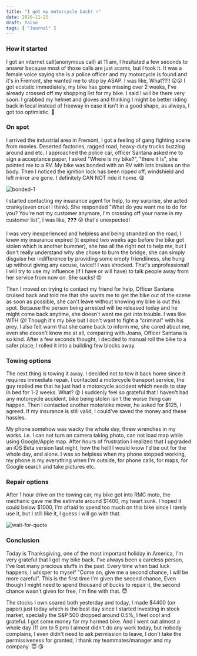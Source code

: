 ```yaml
---
title: "I got my motorcycle back! ✌"
date: 2020-11-25
draft: false
tags: [ "Journal" ]
---
```


### How it started 
I got an internet call(anonymous call) at 11 am, I hesitated a few seconds to answer because most of those calls are just scams, but I took it. It was a female voice saying she is a police officer and my motorcycle is found and it's in Fremont, she wanted me to stop by ASAP. I was like, What??!! 😮😮  I got ecstatic immediately, my bike has gone missing over 2 weeks, I've already crossed off my shopping list for my bike. I said I will be there very soon. I grabbed my helmet and gloves and thinking I might be better riding back in local instead of freeway in case it isn't in a good shape, as always, I got too optimistic. 🙂   

### On spot 

I arrived the industrial area in Fremont, I got a feeling of gang fighting scene from movies. Deserted factories, ragged road, heavy-duty trucks buzzing around and etc. I approached the police car, officer Santana asked me to sign a acceptance paper, I asked "Where is my bike?", "there it is", she pointed me to a RV. My bike was bonded with an RV with lots bruises on the body. Then I noticed the ignition lock has been ripped off, windshield and left mirror are gone. I definitely CAN NOT ride it home. 😩  

![bonded-1](../../img/motorcycle-found/bonded-1.jpg )

I started contacting my insurance agent for help, to my surprise, she acted cranky(even cruel I think). She responded "What do you want me to do for you? You're not my customer anymore, I'm crossing off your name in my customer list", I was like, ❓❓❓ 😮 that's unexpected!  

I was very inexperienced and helpless and being stranded on the road, I knew my insurance expired (it expired two weeks ago before the bike got stolen which is another bummer), she has all the right not to help me, but I don't really understand why she chose to burn the bridge, she can simply disguise her indifference by providing some empty friendliness, she hung up without giving any excuse, twice!! I was shocked. That's unprofessional! I will try to use my influence (if I have or will have) to talk people away from her service from now on. She sucks! 😡  

Then I moved on trying to contact my friend for help, Officer Santana cruised back and told me that she wants me to get the bike out of the scene as soon as possible, she can't leave without knowing my bike is out this spot. Because the person being arrested will be released today and he might come back anytime, she doesn't want me get into trouble. I was like WTH 😮! Though it's my bike but I don't want to fight a "criminal" with his prey. I also felt warm that she came back to inform me, she cared about me, even she doesn't know me at all, comparing with Joana, Officer Santana is so kind. After a few seconds thought, I decided to manual roll the bike to a safer place, I rolled it into a building few blocks away.    

### Towing options 
The next thing is towing it away. I decided not to tow it back home since it requires immediate repair. I contacted a motorcycle transport service, the guy replied me that he just had a motorcycle accident which needs to stay in bed for 1-2 weeks. What? 😮 I suddenly feel so grateful that I haven't had any motorcycle accident, bike being stolen isn't the worse thing can happen. Then I contacted another motorbike mover, he asked for $125, I agreed. If my insurance is still valid, I could've saved the money and these hassles.      

My phone somehow was wacky the whole day, threw wrenches in my works. i.e. I can not turn on camera taking photo, can not load map while using Google/Apple map. After hours of frustration I realized that I upgraded an iOS Beta version last night, how the helll I would know I'd be out for the whole day, and alone. I was so helpless when my phone stopped working, my phone is my everything when I'm outside, for phone calls, for maps, for Google search and take pictures etc.   

### Repair options 
After 1 hour drive on the towing car, my bike got into RMC moto, the mechanic gave me the estimate around $1400, my heart sunk. I hoped it could below $1000, I'm afraid to spend too much on this bike since I rarely use it, but I still like it, I guess I will go with that. 

![wait-for-quote](../../img/motorcycle-found/wait-for-quote.jpg)

### Conclusion 
Today is Thanksgiving, one of the most important holiday in America, I'm very grateful that I got my bike back. I've always been a careless person, I've lost many precious stuffs in the past. Every time when bad luck happens, I whisper to myself "Come on, give me a second chance, I will be more careful". This is the first time I'm given the second chance, Even though I might need to spend thousand of bucks to repair it, the second chance wasn't given for free, I'm fine with that. 😇  

The stocks I own soared both yesterday and today, I made $4400 (on paper) just today which is the best day since I started investing in stock market, specially the S&P 500 dropped around 0.5%, I feel cool and grateful. I got some money for my harmed bike. And I went out almost a whole day (11 am to 5 pm) I almost didn't do any work today, but nobody complains, I even didn't need to ask permission to leave, I don't take the permissiveness for granted, I thank my teammates/manager and my company. 😇 😘 

